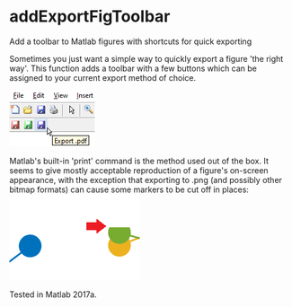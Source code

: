 # addExportFigToolbar
Add a toolbar to Matlab figures with shortcuts for quick exporting

Sometimes you just want a simple way to quickly export a figure 'the right way'. This function adds a toolbar with a few buttons which can be assigned to your current export method of choice.

![screenshot.png](screenshot.png)

Matlab's built-in 'print' command is the method used out of the box. It seems to give mostly acceptable reproduction of a figure's on-screen appearance, with the exception that exporting to .png (and possibly other bitmap formats) can cause some markers to be cut off in places:
![example.png](example.png)

Tested in Matlab 2017a.

